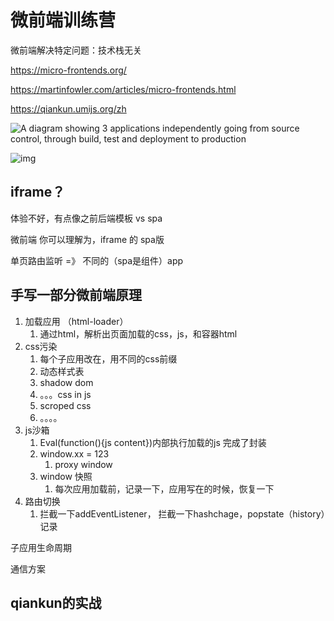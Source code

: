 # 微前端训练营

微前端解决特定问题：技术栈无关

https://micro-frontends.org/

https://martinfowler.com/articles/micro-frontends.html

https://qiankun.umijs.org/zh

![A diagram showing 3 applications independently going from source control, through build, test and deployment to production](https://martinfowler.com/articles/micro-frontends/deployment.png)

![img](https://pic1.zhimg.com/v2-2efaa89ac52b38913bdcc0f3603c8e58_1440w.jpg?source=172ae18b)

## iframe？

体验不好，有点像之前后端模板 vs spa  

微前端 你可以理解为，iframe 的 spa版

单页路由监听 =》 不同的（spa是组件）app 

## 手写一部分微前端原理

1. 加载应用 （html-loader）
   1. 通过html，解析出页面加载的css，js，和容器html
2. css污染
   1. 每个子应用改在，用不同的css前缀
   2. 动态样式表
   3. shadow dom
   4. 。。。css in js
   5. scroped css
   6. 。。。。
3. js沙箱
   1. Eval(function(){js content})内部执行加载的js  完成了封装
   2. window.xx = 123
      1. proxy window
   3. window 快照
      1. 每次应用加载前，记录一下，应用写在的时候，恢复一下
4. 路由切换
   1. 拦截一下addEventListener， 拦截一下hashchage，popstate（history）记录

子应用生命周期

通信方案

## qiankun的实战










